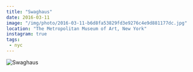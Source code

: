 ```yaml
---
title: "Swaghaus"
date: 2016-03-11
image: "/img/photo/2016-03-11-b6d8fa53829fd3e9276c4e9d881177dc.jpg"
location: "The Metropolitan Museum of Art, New York"
instagram: true
tags:
 - nyc
---
```


![Swaghaus](/img/photo/2016-03-11-b6d8fa53829fd3e9276c4e9d881177dc.jpg)
